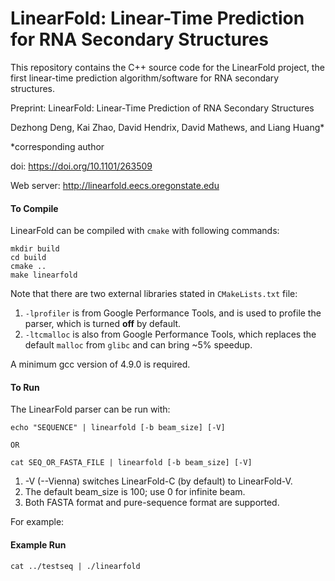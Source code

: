 LinearFold: Linear-Time Prediction for RNA Secondary Structures
============================================

This repository contains the C++ source code for the LinearFold project,
the first linear-time prediction algorithm/software for RNA secondary structures.

Preprint:
LinearFold: Linear-Time Prediction of RNA Secondary Structures

Dezhong Deng, Kai Zhao, David Hendrix, David Mathews, and Liang Huang*

*corresponding author

doi: https://doi.org/10.1101/263509

Web server: http://linearfold.eecs.oregonstate.edu

#### To Compile
LinearFold can be compiled with ```cmake``` with following commands:

```
mkdir build
cd build
cmake ..
make linearfold
```

Note that there are two external libraries stated in ```CMakeLists.txt``` file:

1. ```-lprofiler``` is from Google Performance Tools, and is used to profile the parser, which is turned __off__ by default.
2. ```-ltcmalloc``` is also from Google Performance Tools, which replaces the default ```malloc``` from ```glibc``` and can bring ~5% speedup.

A minimum gcc version of 4.9.0 is required. 

#### To Run
The LinearFold parser can be run with:
```
echo "SEQUENCE" | linearfold [-b beam_size] [-V]

OR

cat SEQ_OR_FASTA_FILE | linearfold [-b beam_size] [-V]
```

1. -V (--Vienna) switches LinearFold-C (by default) to LinearFold-V. 
2. The default beam_size is 100; use 0 for infinite beam. 
3. Both FASTA format and pure-sequence format are supported. 

For example:
#### Example Run
```
cat ../testseq | ./linearfold 
```

